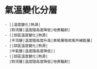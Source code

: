 # 氣溫變化分層
	- ||溫度變化|熱源|
	  |對流層|溫度隨高度降低|地表輻射|
	- ||該區溫度變化|熱源|
	  |平流層|溫度隨高度升高|臭氧層吸收紫外線能量|
	- ||該區溫度變化|熱源|
	  |中氣層|溫度隨高度降低||
	- ||該區溫度變化|熱源|
	  |對流層|溫度隨高度降低|地表輻射|